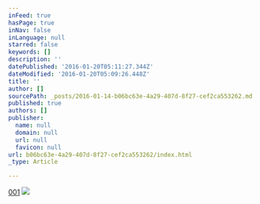 ```yaml
---
inFeed: true
hasPage: true
inNav: false
inLanguage: null
starred: false
keywords: []
description: ''
datePublished: '2016-01-20T05:11:27.344Z'
dateModified: '2016-01-20T05:09:26.448Z'
title: ''
author: []
sourcePath: _posts/2016-01-14-b06bc63e-4a29-407d-8f27-cef2ca553262.md
published: true
authors: []
publisher:
  name: null
  domain: null
  url: null
  favicon: null
url: b06bc63e-4a29-407d-8f27-cef2ca553262/index.html
_type: Article

---
```

[001][0]
![](https://the-grid-user-content.s3-us-west-2.amazonaws.com/01acf829-f374-4e34-a547-66fd9b1f04b2.jpg)

[0]: https://www.youtube.com/watch?v=Q0zY4pSw0OQ